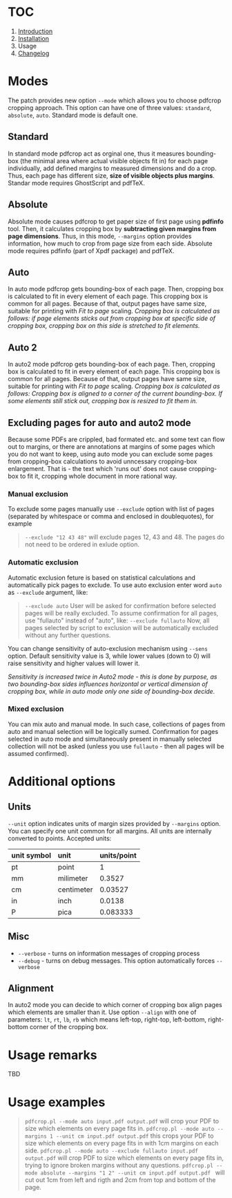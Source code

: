 # TOC #
  1. [Introduction](http://code.google.com/p/pdfcrop2/wiki/Introduction)
  1. [Installation](http://code.google.com/p/pdfcrop2/wiki/Installation)
  1. Usage
  1. [Changelog](http://code.google.com/p/pdfcrop2/wiki/Changelog)

# Modes #
The patch provides new option `--mode` which allows you to choose pdfcrop cropping approach. This option can have one of three values: `standard`, `absolute`, `auto`. Standard mode is default one.
## Standard ##
In standard mode pdfcrop act as orginal one, thus it measures bounding-box (the minimal area where actual visible objects fit in) for each page individually, add defined margins to measured dimensions and do a crop. Thus, each page has different size, **size of visible objects plus margins**.
Standar mode requires GhostScript and pdfTeX.
## Absolute ##
Absolute mode causes pdfcrop to get paper size of first page using **pdfinfo** tool. Then, it calculates cropping box by **subtracting given margins from page dimensions**. Thus, in this mode, `--margins` option provides information, how much to crop from page size from each side.
Absolute mode requires pdfinfo (part of Xpdf package) and pdfTeX.
## Auto ##
In auto mode pdfcrop gets bounding-box of each page. Then, cropping box is calculated to fit in every element of each page. This cropping box is common for all pages. Because of that, output pages have same size, suitable for printing with _Fit to page_ scaling.
_Cropping box is calculated as follows: if page elements sticks out from cropping box at specific side of cropping box, cropping box on this side is stretched to fit elements._
## Auto 2 ##
In auto2 mode pdfcrop gets bounding-box of each page. Then, cropping box is calculated to fit in every element of each page. This cropping box is common for all pages. Because of that, output pages have same size, suitable for printing with _Fit to page_ scaling.
_Cropping box is calculated as follows: Cropping box is aligned to a corner of the current bounding-box. If some elements still stick out, cropping box is resized to fit them in._

## Excluding pages for auto and auto2 mode ##
Because some PDFs are crippled, bad formated etc. and some text can flow out to margins, or there are annotations at margins of some pages which you do not want to keep, using auto mode you can exclude some pages from cropping-box calculations to avoid unncessary cropping-box enlargement. That is - the text which 'runs out' does not cause cropping-box to fit it, cropping whole document in more rational way.

### Manual exclusion ###
To exclude some pages manually use `--exclude` option with list of pages (separated by whitespace or comma and enclosed in doublequotes), for example
> `--exclude "12 43 48"`
will exclude pages 12, 43 and 48. The pages do not need to be ordered in exlude option.

### Automatic exclusion ###
Automatic exclusion feture is based on statistical calculations and automatically pick pages to exclude. To use auto exclusion enter word `auto` as `--exclude` argument, like:
> `--exclude auto`
User will be asked for confirmation before selected pages will be really excluded. To assume confirmation for all pages, use "fullauto" instead of "auto", like:
> `--exclude fullauto`
Now, all pages selected by script to exclusion will be automatically excluded without any further questions.

You can change sensitivity of auto-exclusion mechanism using `--sens` option. Default sensitivity value is 3, while lower values (down to 0) will raise sensitivity and higher values will lower it.

_Sensitivity is increased twice in Auto2 mode - this is done by purpose, as two bounding-box sides influences horizontal or vertical dimension of cropping box, while in auto mode only one side of bounding-box decide._

### Mixed exclusion ###
You can mix auto and manual mode. In such case, collections of pages from auto and manual selection will be logically sumed. Confirmation for pages selected in auto mode and simultaneously present in manually selected collection will not be asked (unless you use `fullauto` - then all pages will be assumed confirmed).


# Additional options #

## Units ##

`--unit` option indicates units of margin sizes provided by `--margins` option. You can specify one unit common for all margins. All units are internally converted to points. Accepted units:

|unit symbol|unit|units/point|
|:----------|:---|:----------|
|pt|point|1 |
|mm|milimeter|0.3527|
|cm|centimeter|0.03527|
|in|inch|0.0138|
|P |pica|0.083333|

## Misc ##

  * `--verbose` - turns on information messages of cropping process
  * `--debug` - turns on debug messages. This option automatically forces `--verbose`

## Alignment ##
In auto2 mode you can decide to which corner of cropping box align pages which elements are smaller than it. Use option `--align` with one of parameters: `lt`, `rt`, `lb`, `rb` which means left-top, right-top, left-bottom, right-bottom corner of the cropping box.

# Usage remarks #
TBD

# Usage examples #
> `pdfcrop.pl --mode auto input.pdf output.pdf`
will crop your PDF to size which elements on every page fits in.
> `pdfcrop.pl --mode auto --margins 1 --unit cm input.pdf output.pdf`
this crops your PDF to size which elements on every page fits in with 1cm margins on each side.
> `pdfcrop.pl --mode auto --exclude fullauto input.pdf output.pdf`
will crop PDF to size which elements on every page fits in, trying to ignore broken margins without any questions.
> `pdfcrop.pl --mode absolute --margins "1 2" --unit cm input.pdf output.pdf `
will cut out 1cm from left and rigth and 2cm from top and bottom of the page.